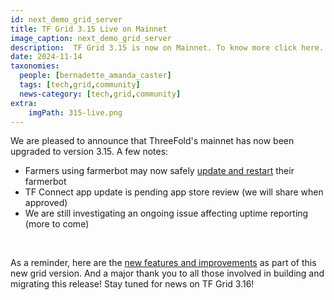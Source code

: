 ```yaml
---
id: next_demo_grid_server
title: TF Grid 3.15 Live on Mainnet
image_caption: next_demo_grid_server
description:  TF Grid 3.15 is now on Mainnet. To know more click here. 
date: 2024-11-14
taxonomies:
  people: [bernadette_amanda_caster]
  tags: [tech,grid,community]
  news-category: [tech,grid,community]
extra:
    imgPath: 315-live.png
---
```


We are pleased to announce that ThreeFold's mainnet has now been upgraded to version 3.15. A few notes:

- Farmers using farmerbot may now safely [update and restart](https://forum.threefold.io/t/tfgrid-3-15-release-farmerbot/4433) their farmerbot
- TF Connect app update is pending app store review (we will share when approved)
- We are still investigating an ongoing issue affecting uptime reporting (more to come)

<br/>

As a reminder, here are the [new features and improvements](https://forum.threefold.io/t/threefold-grid-3-15-release-updates/4426) as part of this new grid version. And a major thank you to all those involved in building and migrating this release! Stay tuned for news on TF Grid 3.16!